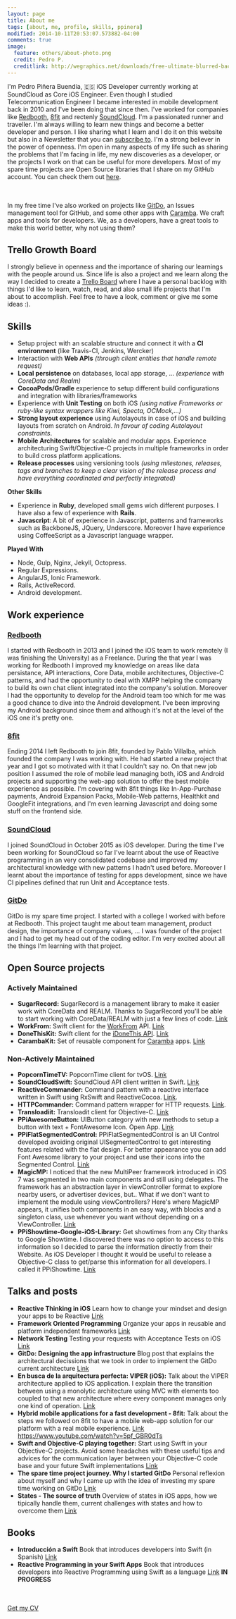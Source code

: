 ```yaml
---
layout: page
title: About me
tags: [about, me, profile, skills, ppinera]
modified: 2014-10-11T20:53:07.573882-04:00
comments: true
image:
  feature: others/about-photo.png
  credit: Pedro P.
  creditlink: http://wegraphics.net/downloads/free-ultimate-blurred-background-pack/
---
```


I'm Pedro Piñera Buendía, 🇪🇸 iOS Developer currently working at SoundCloud as Core iOS Engineer. Even though I studied Telecommunication Engineer I became interested in mobile development back in 2010 and I've been doing that since then. I've worked for companies like [Redbooth](https://redbooht.com), [8fit](https://8fit.com) and rectenly [SoundCloud](https://soundcloud.com). I'm a passionated runner and traveller. I'm always willing to learn new things and become a better developer and person. I like sharing what I learn and I do it on this website but also in a Newsletter that you can [subscribe to](http://eepurl.com/b9-25H). I'm a strong believer in the power of openness. I'm open in many aspects of my life such as sharing the problems that I'm facing in life, my new discoveries as a developer, or the projects I work on that can be useful for more developers. Most of my spare time projects are Open Source libraries that I share on my GitHub account. You can check them out [here](https://github.com/pepibumur).

<br><br>
In my free time I've also worked on projects like [GitDo](http://gitdo.io), an Issues management tool for GitHub, and some other apps with [Caramba](https://github.com/caramba). We craft apps and tools for developers. We, as a developers, have a great tools to make this world better, why not using them?

## Trello Growth Board

I strongly believe in openness and the importance of sharing our learnings with the people around us. Since life is also a project and we learn along the way I decided to create a [Trello Board](https://trello.com/b/V0KvuwXq/growth) where I have a personal backlog with things I'd like to learn, watch, read, and also small life projects that I'm about to accomplish. Feel free to have a look, comment or give me some ideas :).

## Skills

- Setup project with an scalable structure and connect it with a **CI environment** (like Travis-CI, Jenkins, Wercker)
- Interaction with **Web APIs** *(through client entities that handle remote request)*
- **Local persistence** on databases, local app storage, ... *(experience with CoreData and Realm)*
- **CocoaPods/Gradle** experience to setup different build configurations and integration with libraries/frameworks
- Experience with **Unit Testing** on both iOS *(using native Frameworks or ruby-like syntax wrappers like Kiwi, Specta, OCMock,...)*
- **Strong layout experience** using Autolayouts in case of iOS and building layouts from scratch on Android. *In favour of coding Autolayout constraints*.
- **Mobile Architectures** for scalable and modular apps. Experience architecturing Swift/Objective-C projects in multiple frameworks in order to build cross platform applications.
- **Release processes** using versioning tools *(using milestones, releases, tags and branches to keep a clear vision of the release process and have everything coordinated and perfectly integrated)*

**Other Skills**

- Experience in **Ruby**, developed small gems wich different purposes. I have also a few of experience with **Rails**.
- **Javascript**: A bit of experience in Javascript, patterns and frameworks such as BackboneJS, JQuery, Underscore. Moreover I have experience using CoffeeScript as a Javascript language wrapper.

**Played With**

- Node, Gulp, Nginx, Jekyll, Octopress.
- Regular Expressions.
- AngularJS, Ionic Framework.
- Rails, ActiveRecord.
- Android development.

## Work experience

### [Redbooth](https://redbooth.com/)
I started with Redbooth in 2013 and I joined the iOS team to work remotely (I was finishing the University) as a Freelance. During the that year I was working for Redbooth I improved my knowledge on areas like data persistance, API interactions, Core Data, mobile architectures, Objective-C patterns, and had the opportunity to deal with XMPP helping the company to build its own chat client integrated into the company's solution. Moreover I had the opportunity to develop for the Android team too which for me was a good chance to dive into the Android development. I've been improving my Android background since them and although it's not at the level of the iOS one it's pretty one.

### [8fit](http://8fit.com/)
Ending 2014 I left Redbooth to join 8fit, founded by Pablo Villalba, which founded the company I was working with. He had started a new project that year and I got so motivated with it that I couldn't say no. On that new job position I assumed the role of mobile lead managing both, iOS and Android projects and supporting the web-app solution to offer the best mobile experience as possible. I'm covering with 8fit things like In-App-Purchase payments, Android Expansion Packs, Mobile-Web patterns, Healthkit and GoogleFit integrations, and I'm even learning Javascript and doing some stuff on the frontend side.

### [SoundCloud](https://soundcloud.com)
I joined SoundCloud in October 2015 as iOS developer. During the time I've been working for SoundCloud so far I've learnt about the use of Reactive programming in an very consolidated codebase and improved my architectural knowledge with new patterns I hadn't used before. Moreover I learnt about the importance of testing for apps development, since we have CI pipelines defined that run Unit and Acceptance tests.

### [GitDo](http://gitdo.io)
GitDo is my spare time project. I started with a college I worked with before at Redbooth. This project taught me about team management, product design, the importance of company values, ... I was founder of the project and I had to get my head out of the coding editor. I'm very excited about all the things I'm learning with that project.


## Open Source projects

### Actively Maintained

- **SugarRecord:** SugarRecord is a management library to make it easier work with CoreData and REALM. Thanks to SugarRecord you'll be able to start working with CoreData/REALM with just a few lines of code. [Link](https://github.com/SugarRecord/SugarRecord)
- **WorkFrom:** Swift client for the [WorkFrom](https://workfrom.co/) API. [Link](https://github.com/carambalabs/WorkFromKit)
- **DoneThisKit:** Swift client for the [iDoneThis API](https://i-done-this.readme.io/docs). [Link](https://github.com/carambalabs/DoneThisKit)
- **CarambaKit:** Set of reusable component for [Caramba](https://github.com/carambalabs) apps. [Link](https://github.com/carambalabs/CarambaKit)

### Non-Actively Maintained
- **PopcornTimeTV:** PopcornTime client for tvOS. [Link](https://github.com/PopcornTimeTV/PopcornTimeTV)
- **SoundCloudSwift:** SoundCloud API client written in Swift. [Link](https://github.com/pepibumur/SoundCloudSwift)
- **ReactiveCommander:** Command pattern with a reactive interface written in Swift using RxSwift and ReactiveCocoa. [Link](https://github.com/pepibumur/ReactiveCommander).
- **HTTPCommander:** Command pattern wrapper for HTTP requests. [Link](https://github.com/pepibumur/HTTPCommander).
- **Transloadiit:** Transloadit client for Objective-C. [Link](https://github.com/pepibumur/Transloadiit)
- **PPiAwesomeButton:** UIButton category with new methods to setup a button with text + FontAwesome Icon. Open App. [Link](https://github.com/pepibumur/PPiAwesomeButton)
- **PPiFlatSegmentedControl:** PPiFlatSegmentedControl is an UI Control developed avoiding original UISegmentedControl to get interesting features related with the flat design. For better appearance you can add Font Awesome library to your project and use their icons into the Segmented Control. [Link](https://github.com/pepibumur/PPiFlatSegmentedControl)
- **MagicMP:** I noticed that the new MultiPeer framework introduced in iOS 7 was segmented in two main components and still using delegates. The framework has an abstraction layer in viewController format to explore nearby users, or advertiser devices, but.. What if we don't want to implement the module using viewControllers? Here's where MagicMP appears, it unifies both components in an easy way, with blocks and a singleton class, use whenever you want without depending on a ViewController. [Link](https://github.com/pepibumur/MagicMP)
- **PPiShowtime-Google-iOS-Library:** Get showtimes from any City thanks to Google Showtime. I discovered there was no option to access to this information so I decided to parse the information directly from their Website. As iOS Developer I thought it would be useful to release a Objective-C class to get/parse this information for all developers. I called it PPiShowtime. [Link](https://github.com/pepibumur/PPiShowtime-Google-iOS-Library)


## Talks and posts
- **Reactive Thinking in iOS** Learn how to change your mindset and design your apps to be Reactive [Link](https://speakerdeck.com/pepibumur/reactive-thinking-in-ios-development-reactive-amsterdam-meetup)
- **Framework Oriented Programming** Organize your apps in reusable and platform independent frameworks [Link](https://speakerdeck.com/pepibumur/framework-oriented-programming)
- **Network Testing** Testing your requests with Acceptance Tests on iOS [Link](https://speakerdeck.com/pepibumur/network-testing)
- **GitDo: Designing the app infrastructure** Blog post that explains the architectural decissions that we took in order to implement the GitDo current architecture [Link](http://gitdo.io/blog/2015/12/30/gitdo-app-architecture)
- **En busca de la arquitectura perfecta: VIPER (iOS):** Talk about the VIPER architecture applied to iOS application. I explain there the transition between using a monolytic architecture using MVC with elements too coupled to that new architecture where every component manages only one kind of operation.  [Link](http://2014.codemotion.es/en/agenda.html?recommended=#day2/en-busca-de-la-arquitectura-perfecta-viper-ios)
- **Hybrid mobile applications for a fast development - 8fit:** Talk about the steps we followed on 8fit to have a mobile web-app solution for our platform with a real mobile experience. [Link](https://speakerdeck.com/pepibumur/hybrid-mobile-applications-for-a-fast-development) https://www.youtube.com/watch?v=5pf_GBR0dTs
- **Swift and Objective-C playing together:** Start using Swift in your Objective-C projects. Avoid some headaches with these useful tips and advices for the communication layer between your Objective-C code base and your future Swift implementations [Link](https://speakerdeck.com/pepibumur/swift-and-objective-c-playing-together)
- **The spare time project journey. Why I started GitDo** Personal reflexion about myself and why I came up with the idea of investing my spare time working on GitDo [Link](http://www.ppinera.es/2016/02/08/bringing-the-magic-back.html)
- **States - The source of truth** Overview of states in iOS apps, how we tipically handle them, current challenges with states and how to overcome them [Link](http://www.ppinera.es/2016/01/14/states-the-source-of-truth.html)

## Books

- **Introducción a Swift** Book that introduces developers into Swift (in Spanish) [Link](https://leanpub.com/introduccionswift)
- **Reactive Programming in your Swift Apps** Book that introduces developers into Reactive Programming using Swift as a language [Link](https://leanpub.com/reactiveprogrammingswift) **IN PROGRESS**

<br><br>
<a href="{{ site.url }}/assets/others/english_cv.pdf" class="btn">Get my CV</a>

<!-- http://technicalpickles.com/posts/using-markdown-in-vim/ -->
